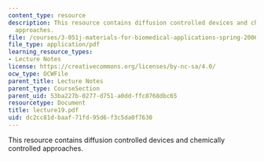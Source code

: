 ```yaml
---
content_type: resource
description: This resource contains diffusion controlled devices and chemically controlled
  approaches.
file: /courses/3-051j-materials-for-biomedical-applications-spring-2006/dc2cc81dbaaf71fd95d6f3c5da0f7630_lecture19.pdf
file_type: application/pdf
learning_resource_types:
- Lecture Notes
license: https://creativecommons.org/licenses/by-nc-sa/4.0/
ocw_type: OCWFile
parent_title: Lecture Notes
parent_type: CourseSection
parent_uid: 53ba227b-0277-d751-a0dd-ffc8768dbc65
resourcetype: Document
title: lecture19.pdf
uid: dc2cc81d-baaf-71fd-95d6-f3c5da0f7630
---
```

This resource contains diffusion controlled devices and chemically controlled approaches.